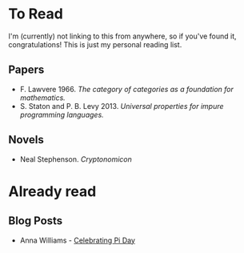 # To Read

I'm (currently) not linking to this from anywhere, so if you've found it, congratulations! This is just my personal reading list.

## Papers

- F. Lawvere 1966. *The category of categories as a foundation for mathematics.*
- S. Staton and P. B. Levy 2013. *Universal properties for impure programming languages.*

## Novels

- Neal Stephenson. *Cryptonomicon*

# Already read

## Blog Posts

- Anna Williams - [Celebrating Pi Day](https://anna-maths.xyz/pi-day/2025/03/14/pi-day.html)
